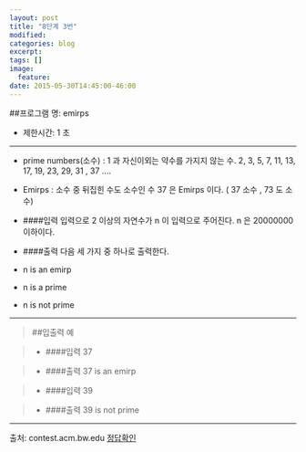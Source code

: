 ```yaml
---
layout: post
title: "8단계 3번"
modified:
categories: blog
excerpt:
tags: []
image:
  feature:
date: 2015-05-30T14:45:00-46:00
---
```


##프로그램 명: emirps
- 제한시간: 1 초

----------------------

- prime numbers(소수) : 1 과 자신이외는 약수를 가지지 않는 수. 2, 3, 5, 7, 11, 13, 17, 19, 23, 29, 31 , 37 ....
- Emirps : 소수 중 뒤집힌 수도 소수인 수 37 은 Emirps 이다. ( 37 소수 , 73 도 소수)


- ####입력
입력으로 2 이상의 자연수가 n 이 입력으로 주어진다. n 은 20000000 이하이다.

- ####출력
다음 세 가지 중 하나로 출력한다.
- n is an emirp
- n is a prime
- n is not prime


---------
> ##입출력 예

>- ####입력
37

>- ####출력
37 is an emirp


>- ####입력
39

>- ####출력
39 is not prime


---------------
출처: contest.acm.bw.edu
[정답확인]

[정답확인]: http://183.106.113.109/judgeonline/showmessage.php?pname=emirps

[jekyll-gh]: https://github.com/jekyll/jekyll
[jekyll]:    http://jekyllrb.com